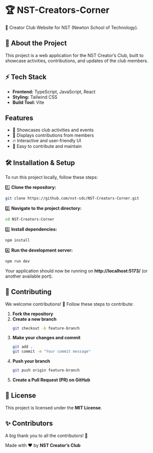 # 🏆 NST-Creators-Corner  
🚀 Creator Club Website for NST (Newton School of Technology).  

## 📌 About the Project  
This project is a web application for the NST Creator’s Club, built to showcase activities, contributions, and updates of the club members.  

## ⚡ Tech Stack  
- **Frontend:** TypeScript, JavaScript, React  
- **Styling:** Tailwind CSS  
- **Build Tool:** Vite  

## Features  
- 📌 Showcases club activities and events  
- 👥 Displays contributions from members  
- 🔥 Interactive and user-friendly UI  
- 📜 Easy to contribute and maintain  

## 🛠️ Installation & Setup  
To run this project locally, follow these steps:  

1️⃣ **Clone the repository:**  
```bash  
git clone https://github.com/nst-sdc/NST-Creators-Corner.git  
```  

2️⃣ **Navigate to the project directory:**  
```bash  
cd NST-Creators-Corner  
```  

3️⃣ **Install dependencies:**  
```bash  
npm install  
```  

4️⃣ **Run the development server:**  
```bash  
npm run dev  
```  

Your application should now be running on **http://localhost:5173/** (or another available port).  

## 🎯 Contributing  
We welcome contributions! 🚀 Follow these steps to contribute:  

1. **Fork the repository**  
2. **Create a new branch**  
   ```bash  
   git checkout -b feature-branch  
   ```  
3. **Make your changes and commit**  
   ```bash  
   git add .  
   git commit -m "Your commit message"  
   ```  
4. **Push your branch**  
   ```bash  
   git push origin feature-branch  
   ```  
5. **Create a Pull Request (PR) on GitHub**  

## 📝 License  
This project is licensed under the **MIT License**.  

## ✨ Contributors  
A big thank you to all the contributors! 🚀  

Made with ❤️ by **NST Creator’s Club**  

